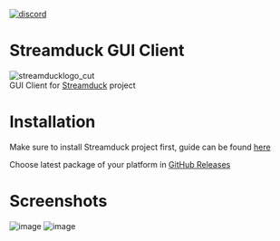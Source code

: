 [![discord](https://img.shields.io/badge/Discord-blue?style=for-the-badge)](https://discord.gg/zTvhS7eYuQ)
# Streamduck GUI Client

![streamducklogo_cut](https://user-images.githubusercontent.com/12719947/170844041-da31cb3c-4f0e-4eb0-95e5-ee3f8986c0dd.png)
<br>
GUI Client for [Streamduck](https://github.com/streamduck-org/streamduck) project

# Installation
Make sure to install Streamduck project first, guide can be found [here](https://docs.streamduck.org/install.html)

Choose latest package of your platform in [GitHub Releases](https://github.com/streamduck-org/streamduck-gui/releases)

# Screenshots
![image](https://user-images.githubusercontent.com/12719947/170844076-bd14f7bc-b94a-4392-8164-790ff0b47473.png)
![image](https://user-images.githubusercontent.com/12719947/170844065-f2475220-025f-4f32-a647-5af65bcd5eee.png)
